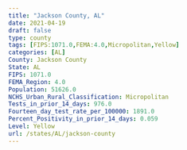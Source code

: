 ```yaml
---
title: "Jackson County, AL"
date: 2021-04-19
draft: false
type: county
tags: [FIPS:1071.0,FEMA:4.0,Micropolitan,Yellow]
categories: [AL]
County: Jackson County
State: AL
FIPS: 1071.0
FEMA_Region: 4.0
Population: 51626.0
NCHS_Urban_Rural_Classification: Micropolitan
Tests_in_prior_14_days: 976.0
Fourteen_day_test_rate_per_100000: 1891.0
Percent_Positivity_in_prior_14_days: 0.059
Level: Yellow
url: /states/AL/jackson-county
---
```



